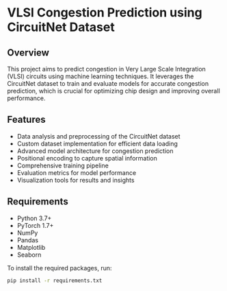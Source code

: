 # VLSI Congestion Prediction using CircuitNet Dataset

## Overview

This project aims to predict congestion in Very Large Scale Integration (VLSI) circuits using machine learning techniques. It leverages the CircuitNet dataset to train and evaluate models for accurate congestion prediction, which is crucial for optimizing chip design and improving overall performance.

## Features

- Data analysis and preprocessing of the CircuitNet dataset
- Custom dataset implementation for efficient data loading
- Advanced model architecture for congestion prediction
- Positional encoding to capture spatial information
- Comprehensive training pipeline
- Evaluation metrics for model performance
- Visualization tools for results and insights

## Requirements

- Python 3.7+
- PyTorch 1.7+
- NumPy
- Pandas
- Matplotlib
- Seaborn

To install the required packages, run:

```bash
pip install -r requirements.txt

